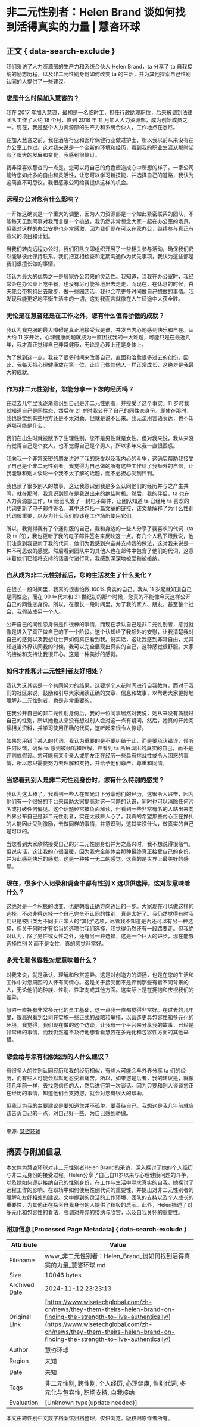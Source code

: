 # 非二元性别者：Helen Brand 谈如何找到活得真实的力量 | 慧咨环球

## 正文 { data-search-exclude }


我们采访了人力资源部的生产力和系统合伙人 Helen Brand，ta 分享了 ta 自我接纳的励志历程，以及非二元性别身份如何改变 ta 的生活，并为其他探索自己性别认同的人提供了一些建议。

### 您是什么时候加入慧咨的？

我在 2017 年加入慧咨，最初是一名临时工，担任行政助理职位，后来被调到法律团队工作了大约 18 个月，直到 2018 年 11 月加入人力资源部，成为创始成员之一。现在，我是整个人力资源部的生产力和系统合伙人，工作地点在悉尼。

在加入慧咨之前，我在酒店行业和医疗保健行业做过护士，所以我以前从来没有在办公室工作过。这对我来说是一个全新的环境和经历，看到我的职业生涯从那时起有了很大的发展和变化，我感到很惊讶。

我非常喜欢慧咨的一点是，您可以将自己的角色塑造成心中所想的样子。一家公司能给您如此多的自由和灵活性，让您可以学习新技能，并选择自己的道路，我认为这简直不可思议。我很感激公司给我提供这样的机会。

### 远程办公对您有什么影响？

一开始这确实是一个重大的调整，因为人力资源部是一个如此紧密联系的团队，不能每天见到同事对我而言是一个挑战，我仍然非常想念大家一起在办公室的场景。但我对这样的办公安排也非常感激，因为我们现在可以在家办公，继续参与真正有意义的项目和计划。

当我们转向远程办公时，我们团队立即组织开展了一些相关参与活动，确保我们仍然能够彼此保持联系。我们把互相检查和定期沟通作为优先事项，我认为这些都是我们很擅长做的事情。

我认为最大的优势之一是居家办公带来的灵活性。我知道，当我在办公室时，我经常会在办公桌上吃午餐，也没有尽可能多地出去走走，而现在，在休息的时候，白天我会带狗狗出去散步，做一些园艺活，我也会花更多时间做自己想做的事情。我发现我能更好地平衡生活中的一切，这对我而言就像在人生征途中大获全胜。   

### 无论是在慧咨还是在工作之外，您有什么值得骄傲的成就？

我认为我克服的最大障碍是真正地接受我是谁，并发自内心地感到快乐和自在。从大约 11 岁开始，心理健康问题就成为一直困扰我的一大难题，可能只是在最近几年，我才真正觉得自己非常健康，无论是心理上还是身体上。

为了做到这一点，我花了很多时间来改善自己，直面和治愈很多过去的创伤。因此，我每天把心理健康放在第一位，让自己像其他人一样正常成长，这绝对是我最大的成就。

### 作为非二元性别者，您能分享一下您的经历吗？

在过去几年里我逐渐意识到自己是非二元性别者，并接受了这个事实。11 岁时我就知道自己是同性恋，然后在 21 岁时我公开了自己的同性恋身份。即使在那时，我也感觉到有些地方还是不太对劲，但就是说不出来。我无法用言语表达，也不知道那可能是什么。

我们在出生时就被赋予了生理性别，您不是男性就是女性。但对我来说，我从来没有觉得自己是个女人，也不觉得自己是个男人，所以多年来我一直很困惑。

我向我一个非常亲密的朋友讲述了我的感受以及我内心的斗争，这确实帮助我接受了自己是个非二元性别者。我觉得为自己做的所有这些工作给了我额外的自信，让我能够和别人谈论一个我不太了解的话题，而不必担心受到评判。

我也读了很多别人的故事，这让我意识到我是多么认同他们的经历并与之产生共鸣，就在那时，我意识到现在是我说出来的绝佳时机。然后，我的伴侣，ta 也在人力资源部工作，ta 给团队发了一封电子邮件，让团队知道 ta 已经用 ta 喜欢的代词更新了电子邮件签名。其中还包括一篇文章的链接，该文章解释了为什么性别代词很重要，以及为什么我们应该在工作场所使用它们。

所以，我觉得我有了个迷你版的自己，我和身边的一些人分享了我喜欢的代词（ta 及 ta 的），我也更新了我的电子邮件签名来反映这一点。有几个人私下跟我说，他们注意到我更新了我的代词，他们为我感到兴奋并支持我的做法，这对我来说是一种不可思议的感觉。然后看到团队中的其他人也在邮件中包含了他们的代词，这意味着他们已经将支持的话语付诸行动，我感到深深地被爱和被接纳。

### 自从成为非二元性别者后，您的生活发生了什么变化？

在很长一段时间里，我真的很害怕做 100% 真实的自己。我从 11 岁起就知道自己是同性恋，而在 90 年代末和 21 世纪初的那个时候，您真的不能像今天这样公开自己的同性恋身份。所以，在很长一段时间里，为了我的家人、朋友，甚至整个社会，我假装成另一个人。

公开自己的同性恋身份是件很棒的事情，而现在承认自己是非二元性别者，感觉就像是进入了真正做自己的下一个阶段。这个认知给了我额外的安慰，让我清楚我对自己的感觉以及我想让世界如何真正看到我。说实话，这让我感到非常自由，尤其知道当外界认同我的时候，我可以完全展现出真实的自己，这种感觉很舒服。大家的接纳和支持让我很开心。这是一种美妙的感觉。

### 如何才能和非二元性别者友好相处？

我认为这其实是一个共同努力的结果。这要求个人花时间进行自我教育，而对于我们的社区来说，鼓励和引导大家阅读正确的文章、信息和故事，以帮助大家更好地理解非二元性别者，也是非常重要的。

在我公开自己的非二元性别身份后，我的一位同事居然对我说，她从来没有质疑过自己的性别，所以她也从来没有想过别人会对这一点有疑问。然后，她真的开始阅读相关资料，并学习使用正确的代词，这听起来很令人惊讶。

如果您用错了某人的代词，我认为重要的是不要纠结于此，而是要承认错误，倾听任何反馈，确保 ta 感到被倾听和理解，并看到 ta 所展现出的真实的自己，而不是评判或假设。您可能有某个亲人或朋友正在经历一些具有挑战性或令人困惑的事情，所以您只需要努力去理解和支持，并给予他们尊严、尊重和同情。

### 当您看到别人是非二元性别身份时，您有什么特别的感觉？

我认为这太棒了。我看到一些人在聚光灯下分享他们的经历，这很令人兴奋，因为他们有一个很好的平台来帮助大家提高对这一问题的认识，同时也可以消除任何污名或打破任何偏见。这个话题经常被负面解读，但看到一些非常有名的人站出来向外界公布自己是非二元性别者，实在太鼓舞人心了。我真的希望那些内心正在挣扎的人能因此受到激励，去做同样的事情，并意识到，这其实没什么，做真实的自己是可以的。

当您看到大家欣然接受自己的非二元性别身份并为之高兴时，我不想说得很俗气，但说实话，这让我的心很温暖，因为我完全能体会那种最终真正接受自己的身份，并为此感到快乐的感觉。这是一种独一无二的感觉。这真的是世界上最美好的感觉。

### 现在，很多个人记录和调查中都有性别 X 选项供选择，这对您意味着什么？

这绝对是一个积极的改变，也是朝着正确方向迈出的一步。大家现在可以做这样的选择，不必非得选择一个自己完全不认同的性别，真是太好了。我仍然觉得有时我们只是被归类为不同于正常人的“其他”选项，尽管我不知道是否还可以有另一种选择，但关于何时才有恰当的选项供我们选择，我觉得仍然还有一段路要走。但我绝对认为，除了男性或女性之外，还有另一种选择，这是一个巨大的进步，现在能够选择性别 X 而不是女性，真的感觉非常好。 

### 多元化和包容性对您意味着什么？

对我来说，就是承认、理解和欣赏差异。这是对创造力的颂扬，也是在您的生活和工作中对您周围的人怀有同情心。这是关于接受而不是评判那些有着不同背景的人，无论他们的种族、性别、性取向或其他方面。这实际上是在拥抱和庆祝我们的差异。

慧咨一直拥有非常多元化的员工基础，这一点我一直都觉得非常好。在过去的几年里，很高兴看到公司在实施一些正式的战略和举措，以营造更具包容性和多元化的环境。我觉得，我们现在做的这个访谈，让我有一个平台来分享我的故事，已经是非常棒的事情，而我仍然迫不及待地想看看慧咨在多元化和包容性方面的其他举措。

### 您会给与您有相似经历的人什么建议？

有很多人的性别认同经历和我的经历相似，有些人可能会与外界分享 ta 们的经历，而有些人可能会默默地忍受着痛苦。所以，如果您是后者，我的建议是，就像我几年前一样，去找您信任的人，然后进行第一次谈话。因为只要和别人谈谈您正在经历的事情，知道他们会支持您，就会对您有很大的帮助。

但我认为我的主要建议是要知道您并不孤单，要善待自己。我想这是我几年前就应该告诉自己的一点，对自己好一些，为自己感到骄傲。

---

来源: [慧咨环球](http://www.wisetechglobal.com/)

## 摘要与附加信息

<!-- tcd_abstract -->
本文件为慧咨环球对非二元性别者Helen Brand的采访，深入探讨了她的个人经历与非二元身份的接受过程。Helen分享了自己自11岁以来与心理健康问题的斗争，以及她如何逐步接纳自己的性别身份，在工作与生活中寻求真实的自我。她探讨了远程工作的影响、在职场中如何使用性别代词的重要性，并提出对非二元性别者的理解和友好相处的建议。文中提到的灵活的工作环境、团队的支持以及个人成长的重要性，为其他正在探索自我身份的人提供了积极的启示。此外，Helen描述了对多元化和包容性的看法，强调对差异的接纳与欣赏，以及自我关怀的重要性。
<!-- tcd_abstract_end -->

### 附加信息 [Processed Page Metadata] { data-search-exclude }

| Attribute       | Value                                  |
|-----------------|----------------------------------------|
| Filename        | www_非二元性别者：Helen_Brand_谈如何找到活得真实的力量_慧咨环球.md                             |
| Size            | 10046 bytes                           |
| Archived Date   | 2024-11-12 23:23:13                             |
| Original Link   | [https://www.wisetechglobal.com/zh-cn/news/they-them-theirs-helen-brand-on-finding-the-strength-to-live-authentically/](https://www.wisetechglobal.com/zh-cn/news/they-them-theirs-helen-brand-on-finding-the-strength-to-live-authentically/)                       |
| Author          | 慧咨环球                               |
| Region          | 未知                               |
| Date            | 未知                                 |
| Tags            | 非二元性别, 跨性别, 个人经历, 心理健康, 性别代词, 多元化与包容性, 职场支持, 自我接纳                                 |
| Evaluation            | [Unknown type(update needed)]                                 |
<!-- tcd_table_end -->

本文由跨性别中文数字档案馆归档整理，仅供浏览。版权归原作者所有。
